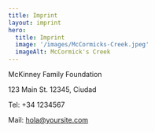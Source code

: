 ```yaml
---
title: Imprint
layout: imprint
hero:
  title: Imprint
  image: '/images/McCormicks-Creek.jpeg'
  imageAlt: McCormick's Creek
---
```


McKinney Family Foundation

123 Main St.
12345, Ciudad

Tel: +34 1234567

Mail: hola@yoursite.com
